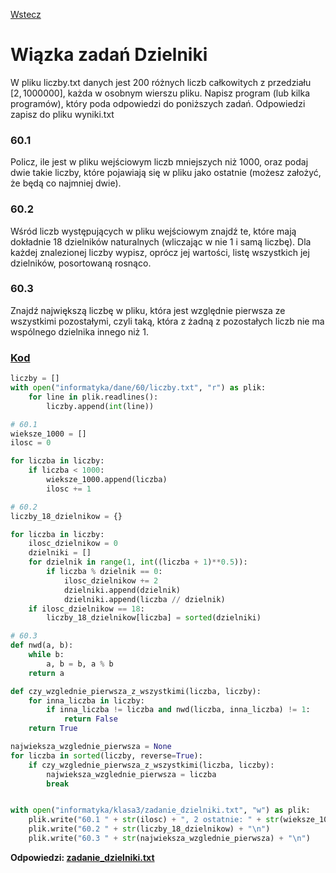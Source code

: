 [Wstecz](../informatyka.md)

# Wiązka zadań Dzielniki

W pliku liczby.txt danych jest 200 różnych liczb całkowitych z przedziału $`[2, 1 000 000]`$, każda w osobnym wierszu pliku. Napisz program (lub kilka programów), który poda odpowiedzi do poniższych zadań. Odpowiedzi zapisz do pliku wyniki.txt

### 60.1

Policz, ile jest w pliku wejściowym liczb mniejszych niż 1000, oraz podaj dwie takie liczby, które pojawiają się w pliku jako ostatnie (możesz założyć, że będą co najmniej dwie).

### 60.2

Wśród liczb występujących w pliku wejściowym znajdź te, które mają dokładnie 18 dzielników naturalnych (wliczając w nie 1 i samą liczbę). Dla każdej znalezionej liczby wypisz, oprócz jej wartości, listę wszystkich jej dzielników, posortowaną rosnąco.

### 60.3

Znajdź największą liczbę w pliku, która jest względnie pierwsza ze wszystkimi pozostałymi, czyli taką, która z żadną z pozostałych liczb nie ma wspólnego dzielnika innego niż 1.

### [Kod](wiazka-zadan-dzielniki.py)

```python
liczby = []
with open("informatyka/dane/60/liczby.txt", "r") as plik:
    for line in plik.readlines():
        liczby.append(int(line))

# 60.1
wieksze_1000 = []
ilosc = 0

for liczba in liczby:
    if liczba < 1000:
        wieksze_1000.append(liczba)
        ilosc += 1

# 60.2
liczby_18_dzielnikow = {}

for liczba in liczby:
    ilosc_dzielnikow = 0
    dzielniki = []
    for dzielnik in range(1, int((liczba + 1)**0.5)):
        if liczba % dzielnik == 0:
            ilosc_dzielnikow += 2
            dzielniki.append(dzielnik)
            dzielniki.append(liczba // dzielnik)
    if ilosc_dzielnikow == 18:
        liczby_18_dzielnikow[liczba] = sorted(dzielniki)

# 60.3
def nwd(a, b):
    while b:
        a, b = b, a % b
    return a

def czy_wzglednie_pierwsza_z_wszystkimi(liczba, liczby):
    for inna_liczba in liczby:
        if inna_liczba != liczba and nwd(liczba, inna_liczba) != 1:
            return False
    return True

najwieksza_wzglednie_pierwsza = None
for liczba in sorted(liczby, reverse=True):
    if czy_wzglednie_pierwsza_z_wszystkimi(liczba, liczby):
        najwieksza_wzglednie_pierwsza = liczba
        break


with open("informatyka/klasa3/zadanie_dzielniki.txt", "w") as plik:
    plik.write("60.1 " + str(ilosc) + ", 2 ostatnie: " + str(wieksze_1000[-2:]) + "\n")
    plik.write("60.2 " + str(liczby_18_dzielnikow) + "\n")
    plik.write("60.3 " + str(najwieksza_wzglednie_pierwsza) + "\n")
```

**Odpowiedzi: [zadanie_dzielniki.txt](zadanie_dzielniki.txt)**
